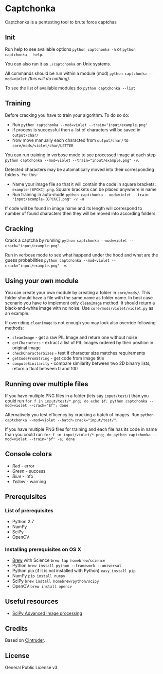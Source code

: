 # Captchonka

Captchonka is a pentesting tool to brute force captchas

## Init

Run help to see available options `python captchonka -h` or `python captchonka --help`.

You can also run it as `./captchonka` on Unix systems.

All commands should be run within a module (mod) `python captchonka --mod=violet` _(this will do nothing)_.

To see the list of available modules do `python captchonka --list`.

## Training

Before cracking you have to train your algorithm. To do so do:
* Run `python captchonka --mod=violet --train="input/example.png"`
* If process is successful then a list of characters will be saved in `output/char/`
* Now move manually each characted from `output/char/` to `core/mods/violet/char/LETTER`

You can run training in verbose mode to see processed image at each step `python captchonka --mod=violet --train="input/example.png" -v`.

Detected characters may be automatically moved into their corresponding folders. For this:
* Name your image file so that it will contain the code in square brackets: `example-[GPCKC].png`. Square brackets can be placed anywhere in name
* Run training in auto-mode `python captchonka --mod=violet --train "input/example-[GPCKC].png" -v -a`

If code will be found in image name and its length will correspond to number of found characters then they will be moved into according folders.

## Cracking

Crack a captcha by running `python captchonka --mod=violet --crack="input/example.png"`.

Run in verbose mode to see what happend under the hood and what are the guess probabilities `python captchonka --mod=violet --crack="input/example.png" -v`.

## Using your own module

You can create your own module by creating a folder in `core/mods/`. This folder should have a file with the same name as folder name. In best case scenario you have to implement only `cleanImage` method. It should return a black-and-white image with no noise. Use `core/mods/violet/violet.py` as an example.

If overriding `cleanImage` is not enough you may look also override following methods:
* `cleanImage` - get a raw PIL Image and return one without noise
* `getCharacters` - extract a list of PIL Images ordered by their position in original image
* `checkCharacterSizes` - test if character size matches requirements
* `getCodeFromString` - get code from image title
* `computeSimilarity` - compare similarity between two 2D binarry lists, return a float between 0 and 100

## Running over multiple files

If you have multiple PNG files in a folder (lets say `input/test/`) than you could run
`for f in input/test/*.png; do echo $f; python captchonka --mod=violet --crack="$f"; done`

Alternatively you test efficency by cracking a batch of images. Run `python captchonka --mod=violet --batch-crack="input/test/"`.

If you have multiple PNG files for training and each file has its code in name than you could run
`for f in input/violet/*.png; do python captchonka --mod=violet --train="$f" -a; done`

## Console colors

* *Red* - error
* *Green* - success
* *Blue* - info
* *Yellow* - warning

## Prerequisites

### List of prerequisites

* Python 2.7
* NumPy
* SciPy
* OpenCV

### Installing prerequisites on OS X
* [Brew](http://brew.sh/) with Science `brew tap homebrew/science`
* Python `brew install python --framework --universal`
* Python pip (if it is not installed with Python) `easy_install pip`
* NumPy `pip install numpy`
* SciPy `brew install homebrew/python/scipy`
* OpenCV `brew install opencv`

## Useful resources
* [SciPy Advanced image processing](http://scipy-lectures.github.io/advanced/image_processing/)

## Credits

Based on [CIntruder](https://github.com/epsylon/cintruder).

## License

General Public License v3
